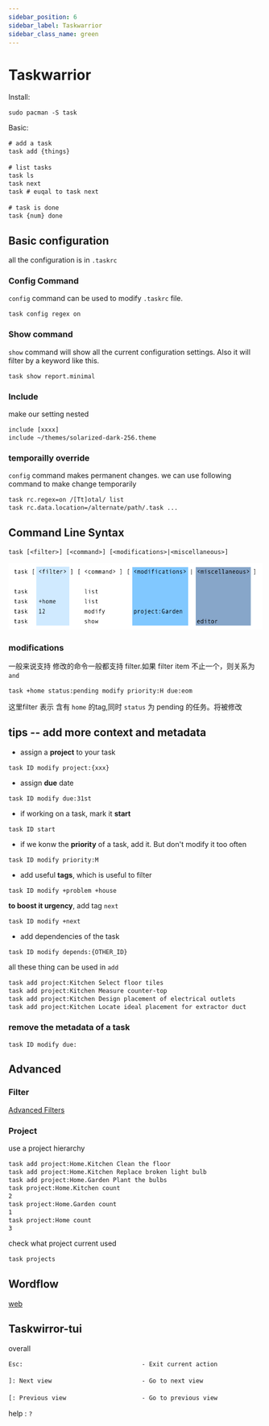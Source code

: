 ```yaml
---
sidebar_position: 6
sidebar_label: Taskwarrior
sidebar_class_name: green
---
```


# Taskwarrior

Install:

```shell
sudo pacman -S task
```

Basic:

```shell
# add a task
task add {things}

# list tasks
task ls
task next
task # euqal to task next

# task is done
task {num} done
```

## Basic configuration

all the configuration is in `.taskrc`

### Config Command

`config` command can be used to modify `.taskrc` file.

```shell
task config regex on
```

### Show command

`show` command will show all the current configuration settings. Also it will filter by a keyword like this.

```shell
task show report.minimal
```

### Include

make our setting nested

```shell
include [xxxx]
include ~/themes/solarized-dark-256.theme
```

### temporailly override

`config` command makes permanent changes. we can use following command to make change temporarily

```shell
task rc.regex=on /[Tt]otal/ list
task rc.data.location=/alternate/path/.task ...
```

## Command Line Syntax

```shell
task [<filter>] [<command>] [<modifications>|<miscellaneous>]
```

![img](./img/syntaxes.png)

### modifications

一般来说支持 修改的命令一般都支持 filter.如果 filter item 不止一个，则关系为 `and`

```shell
task +home status:pending modify priority:H due:eom
```

这里filter 表示 含有 `home` 的tag,同时 `status` 为 pending 的任务。将被修改

## tips -- add more context and metadata

- assign a **project** to your task

```shell
task ID modify project:{xxx}
```

- assign **due** date

```shell
task ID modify due:31st
```

- if working on a task, mark it **start**

```shell
task ID start
```

- if we konw the **priority** of a task, add it. But don't modify it too often

```shell
task ID modify priority:M
```

- add useful **tags**, which is useful to filter

```shell
task ID modify +problem +house
```

**to boost it urgency**, add tag `next`

```shell
task ID modify +next
```

- add dependencies of the task

```shell
task ID modify depends:{OTHER_ID}
```

all these thing can be used in `add`

```shell
task add project:Kitchen Select floor tiles
task add project:Kitchen Measure counter-top
task add project:Kitchen Design placement of electrical outlets
task add project:Kitchen Locate ideal placement for extractor duct
```

### remove the metadata of a task

```shell
task ID modify due:
```

## Advanced

### Filter

[Advanced Filters](https://taskwarrior.org/docs/examples/#filters)

### Project

use a project hierarchy

```shell
task add project:Home.Kitchen Clean the floor
task add project:Home.Kitchen Replace broken light bulb
task add project:Home.Garden Plant the bulbs
task project:Home.Kitchen count
2
task project:Home.Garden count
1
task project:Home count
3
```

check what project current used

```cpp
task projects
```

## Wordflow

[web](https://taskwarrior.org/docs/workflow/)

## Taskwirror-tui

overall

```txt
Esc:                                 - Exit current action

]: Next view                         - Go to next view

[: Previous view                     - Go to previous view
```

help : `?`
